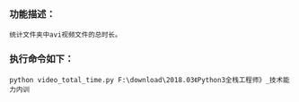 ### 功能描述：

    统计文件夹中avi视频文件的总时长。
    
### 执行命令如下：

```
python video_total_time.py F:\download\2018.03《Python3全栈工程师》_技术能力内训
```
